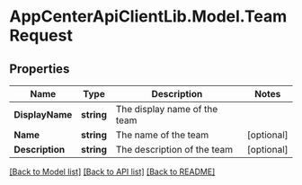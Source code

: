 # AppCenterApiClientLib.Model.TeamRequest
## Properties

Name | Type | Description | Notes
------------ | ------------- | ------------- | -------------
**DisplayName** | **string** | The display name of the team | 
**Name** | **string** | The name of the team | [optional] 
**Description** | **string** | The description of the team | [optional] 

[[Back to Model list]](../README.md#documentation-for-models) [[Back to API list]](../README.md#documentation-for-api-endpoints) [[Back to README]](../README.md)

